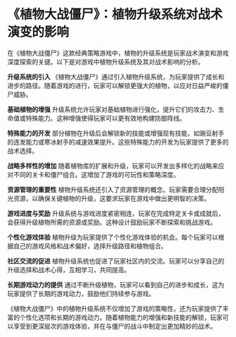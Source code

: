 # 《植物大战僵尸》：植物升级系统对战术演变的影响

在《植物大战僵尸》这款经典策略游戏中，植物的升级系统是玩家战术演变和游戏深度探索的关键。以下是对游戏中植物升级系统及其对战术影响的分析。

**升级系统的引入**
《植物大战僵尸》通过引入植物升级系统，为玩家提供了成长和进步的路径。随着游戏的进行，玩家可以解锁更强大的植物，以应对日益严峻的僵尸威胁。

**基础植物的增强**
升级系统允许玩家对基础植物进行强化，提升它们的攻击力、生命值或特殊能力。这种增强使得玩家可以更有效地构建防御阵线。

**特殊能力的开发**
部分植物在升级后会解锁新的技能或增强现有技能，如豌豆射手的连发能力或寒冰射手的减速效果提升。这些特殊能力的开发为玩家提供了更多的战术选择。

**战略多样性的增加**
随着植物库的扩展和升级，玩家可以开发出多样化的战略来应对不同的关卡和僵尸组合。这增加了游戏的可玩性和策略深度。

**资源管理的重要性**
植物升级系统还引入了资源管理的概念。玩家需要合理分配阳光资源，以确保关键植物的升级，这要求玩家在游戏中做出更明智的决策。

**游戏进度与奖励**
升级系统与游戏进度紧密相连，玩家在完成特定关卡或成就后，会获得升级植物所需的资源或奖励。这种设计鼓励玩家不断探索和挑战游戏。

**个性化游戏体验**
植物升级为玩家提供了个性化游戏体验的机会。每个玩家可以根据自己的游戏风格和战术偏好，选择升级路径和植物组合。

**社区交流的促进**
植物升级系统也促进了玩家社区内的交流。玩家可以分享自己的升级选择和战术心得，互相学习，共同提高。

**长期游戏动力的提供**
通过不断升级植物，玩家可以看到自己的进步和成长，这为玩家提供了长期的游戏动力，鼓励他们持续参与游戏。

《植物大战僵尸》中的植物升级系统不仅增加了游戏的策略性，还为玩家提供了丰富的个性化选项和长期的游戏动力。随着植物能力的增强和新技能的解锁，玩家可以享受到更深层次的游戏体验，并在与僵尸的战斗中制定出更加精妙的战术。
